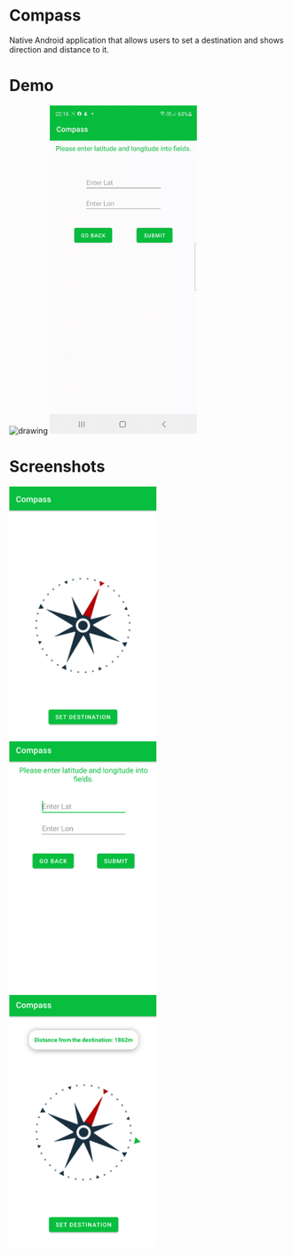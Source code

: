 # Compass

Native Android application that allows users to set a destination and shows direction and distance to it.

# Demo 

<img src="readme-files/demo1.gif" alt="drawing" width="265"/> <img src="readme-files/demo2.gif" alt="drawing" width="265"/> 

# Screenshots

<img src="readme-files/main-activity2.png" alt="drawing" width="265"/> <img src="readme-files/set-destination.png" alt="drawing" width="265"/> <img src="readme-files/main-activity.png" alt="drawing" width="265"/>  
